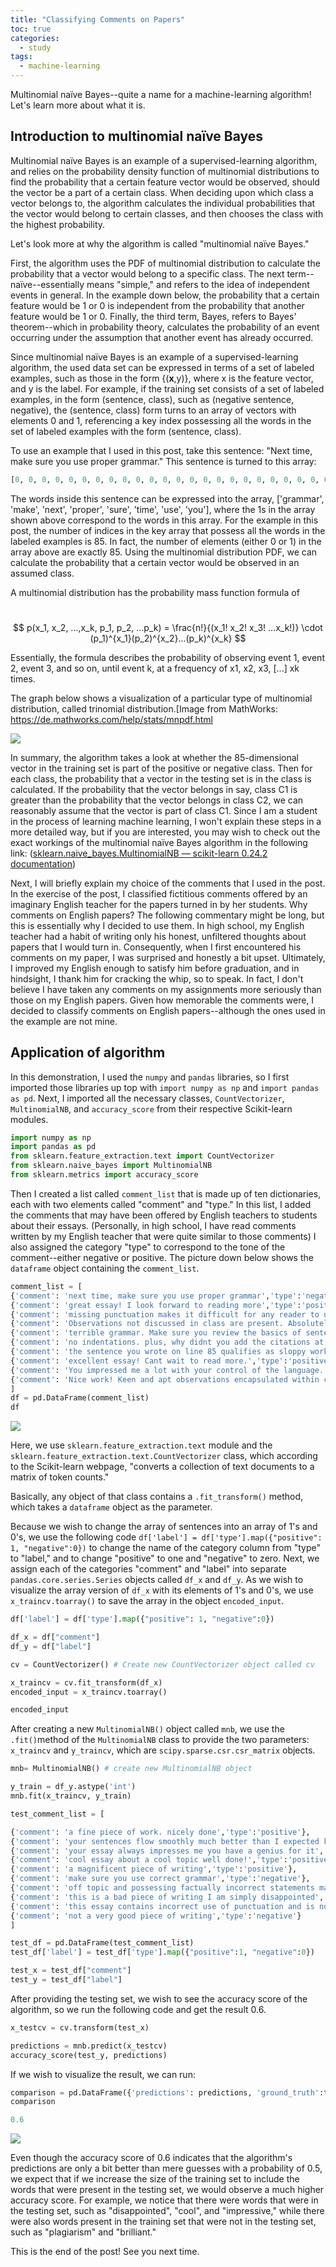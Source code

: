 ```yaml
---
title: "Classifying Comments on Papers"
toc: true
categories:
  - study
tags: 
  - machine-learning
---
```




Multinomial naïve Bayes--quite a name for a machine-learning algorithm! Let's learn more about what it is.

## Introduction to multinomial naïve Bayes


Multinomial naïve Bayes is an example of a supervised-learning algorithm, and relies on the probability density function of multinomial distributions to find the probability that a certain feature vector would be observed, should the vector be a part of a certain class. When deciding upon which class a vector belongs to, the algorithm calculates the individual probabilities that the vector would belong to certain classes, and then chooses the class with the highest probability. 

Let's look more at why the algorithm is called "multinomial naïve Bayes."

First, the algorithm uses the PDF of multinomial distribution to calculate the probability that a vector would belong to a specific class. The next term--naïve--essentially means "simple," and refers to the idea of independent events in general. In the example down below, the probability that a certain feature would be 1 or 0 is independent from the probability that another feature would be 1 or 0. Finally, the third term, Bayes, refers to Bayes' theorem--which in probability theory, calculates the probability of an event occurring under the assumption that another event has already occurred. 

Since multinomial naïve Bayes is an example of a supervised-learning algorithm, the used data set can be expressed in terms of a set of labeled examples, such as those in the form {(**x**,y)}, where x is the feature vector, and y is the label. For example, if the training set consists of a set of labeled examples, in the form (sentence, class), such as (negative sentence, negative), the (sentence, class) form turns to an array of vectors with elements 0 and 1, referencing a key index possessing all the words in the set of labeled examples with the form (sentence, class). 

To use an example that I used in this post, take this sentence:  "Next time, make sure you use proper grammar." This sentence is turned to this array: 



```python
[0, 0, 0, 0, 0, 0, 0, 0, 0, 0, 0, 0, 0, 0, 0, 0, 0, 0, 0, 0, 0, 0, 0, 0, 0, 0, 0, 1, 0, 0, 0, 0, 0, 0, 0, 0, 0, 0, 0, 1, 0, 0, 0, 0, 1, 0, 0, 0, 0, 0, 0, 0, 0, 0, 0, 0, 1, 0, 0, 0, 0, 0, 0, 0, 0, 0, 0, 0, 1, 0, 0, 0, 0, 1, 0, 0, 0, 1, 0, 0, 0, 0, 0, 0, 0, 1, 0]
```



The words inside this sentence can be expressed into the array,  ['grammar', 'make', 'next', 'proper', 'sure', 'time', 'use', 'you'], where the 1s in the array shown above correspond to the words in this array. For the example in this post, the number of indices in the key array that possess all the words in the labeled examples is 85. In fact, the number of elements (either 0 or 1) in the array above are exactly 85. Using the multinomial distribution PDF, we can calculate the probability that a certain vector would be observed in an assumed class. 

<script type="text/javascript" async src="https://cdn.mathjax.org/mathjax/latest/MathJax.js?config=TeX-MML-AM_CHTML"> </script> 

A multinomial distribution has the probability mass function formula of	

​										 
$$
p(x_1, x_2, ...,x_k, p_1, p_2, ...p_k) = \frac{n!}{(x_1! x_2! x_3! ...x_k!)} \cdot (p_1)^{x_1}(p_2)^{x_2}...(p_k)^{x_k}
$$


Essentially, the formula describes the probability of observing event 1, event 2, event 3, and so on, until event k, at a frequency of x1, x2, x3, [...] xk times. 

The graph below shows a visualization of a particular type of multinomial distribution, called trinomial distribution.[Image from MathWorks: https://de.mathworks.com/help/stats/mnpdf.html

<img src="/assets/images/1.png">




In summary, the algorithm takes a look at whether the 85-dimensional vector in the training set is part of the positive or negative class.  Then for each class, the probability that a vector in the testing set is in the class is calculated. If the probability that the vector belongs in say, class C1 is greater than the probability that the vector belongs in class C2, we can reasonably assume that the vector is part of class C1. Since I am a student in the process of learning machine learning, I won't explain these steps in a more detailed way, but if you are interested, you may wish to check out the exact workings of the multinomial naïve Bayes algorithm in the following link: ([sklearn.naive_bayes.MultinomialNB — scikit-learn 0.24.2 documentation](https://scikit-learn.org/stable/modules/generated/sklearn.naive_bayes.MultinomialNB.html)) 


Next, I will briefly explain my choice of the comments that I used in the post. In the exercise of the post, I classified fictitious comments offered by an imaginary English teacher for the papers turned in by her students. Why comments on English papers? The following commentary might be long, but this is essentially why I decided to use them. In high school, my English teacher had a habit of writing only his honest, unfiltered thoughts about papers that I would turn in. Consequently, when I first encountered his comments on my paper, I was surprised and honestly a bit upset. Ultimately, I improved my English enough to satisfy him before graduation, and in hindsight, I thank him for cracking the whip, so to speak. In fact, I don't believe I have taken any comments on my assignments more seriously than those on my English papers. Given how memorable the comments were, I decided to classify comments on English papers--although the ones used in the example are not mine. 



## Application of algorithm  



In this demonstration, I used the `numpy`  and `pandas` libraries, so I first imported those libraries up top with `import numpy as np` and `import pandas as pd`. Next, I imported all the necessary classes, `CountVectorizer`, `MultinomialNB`, and `accuracy_score` from their respective Scikit-learn modules. 



```python
import numpy as np
import pandas as pd
from sklearn.feature_extraction.text import CountVectorizer
from sklearn.naive_bayes import MultinomialNB
from sklearn.metrics import accuracy_score
```



Then I created a list called `comment_list` that is made up of ten dictionaries, each with two elements called "comment" and "type." In this list, I added the comments that may have been offered by English teachers to students about their essays. (Personally, in high school, I have read comments written by my English teacher that were quite similar to those comments) I also assigned the category "type" to correspond to the tone of the comment--either negative or positive.  The picture down below shows the `dataframe` object containing the `comment_list`. 

```python
comment_list = [
{'comment': 'next time, make sure you use proper grammar','type':'negative'},
{'comment': 'great essay! I look forward to reading more','type':'positive'},
{'comment': 'missing punctuation makes it difficult for any reader to understand your essay','type':'negative'},
{'comment': 'Observations not discussed in class are present. Absolutely brilliant. This shows me your own unique thinking','type':'positive'},
{'comment': 'terrible grammar. Make sure you review the basics of sentence structuring','type':'negative'},
{'comment': 'no indentations. plus, why didnt you add the citations at the end?','type':'negative'},
{'comment': 'the sentence you wrote on line 85 qualifies as sloppy work. almost constitutes plagiarism','type':'negative'},
{'comment': 'excellent essay! Cant wait to read more.','type':'positive'},
{'comment': 'You impressed me a lot with your control of the language. Keep working!','type':'positive'},
{'comment': 'Nice work! Keen and apt observations encapsulated within concise, pithy sentences.','type':'positive'}    
]
df = pd.DataFrame(comment_list)
df
```



<img src="/assets/images/2.PNG">



Here, we use `sklearn.feature_extraction.text` module and the `sklearn.feature_extraction.text.CountVectorizer` class, which according to the Scikit-learn webpage, "converts a collection of text documents to a matrix of token counts." 

Basically, any object of that class contains a `.fit_transform()` method, which takes a `dataframe` object as the parameter.  

Because we wish to change the array of sentences into an array of 1's and 0's, we use the following code `df['label'] = df['type'].map({"positive": 1, "negative":0})` to change the name of the category column from "type" to "label," and to change "positive" to one and "negative" to zero. Next, we assign each of the categories "comment" and "label" into separate `pandas.core.series.Series` objects called `df_x` and `df_y`. As we wish to visualize the array version of `df_x` with its elements of 1's and 0's, we use `x_traincv.toarray()` to save the array in the object `encoded_input`. 



```python
df['label'] = df['type'].map({"positive": 1, "negative":0})

df_x = df["comment"]
df_y = df["label"]

cv = CountVectorizer() # Create new CountVectorizer object called cv

x_traincv = cv.fit_transform(df_x)
encoded_input = x_traincv.toarray()

encoded_input 
```





After creating a new `MultinomialNB()` object called `mnb`, we use the `.fit()`method of the `MultinomialNB` class to provide the two parameters: `x_traincv` and `y_traincv`, which are `scipy.sparse.csr.csr_matrix` objects. 





```python
mnb= MultinomialNB() # create new MultinomialNB object

y_train = df_y.astype('int') 
mnb.fit(x_traincv, y_train)

```

```python
test_comment_list = [ 

{'comment': 'a fine piece of work. nicely done','type':'positive'},
{'comment': 'your sentences flow smoothly much better than I expected keep going!','type':'positive'},
{'comment': 'your essay always impresses me you have a genius for it', 'type':'positive'},
{'comment': 'cool essay about a cool topic well done!','type':'positive'},
{'comment': 'a magnificent piece of writing','type':'positive'},
{'comment': 'make sure you use correct grammar','type':'negative'},
{'comment': 'off topic and possessing factually incorrect statements make sure you double check your essay','type':'negative'},
{'comment': 'this is a bad piece of writing I am simply disappointed','type':'negative'},
{'comment': 'this essay contains incorrect use of punctuation and is not well written','type':'negative'},
{'comment': 'not a very good piece of writing','type':'negative'}   
]

test_df = pd.DataFrame(test_comment_list)
test_df['label'] = test_df['type'].map({"positive":1, "negative":0})

test_x = test_df["comment"]
test_y = test_df["label"]
```



After providing the testing set, we wish to see the accuracy score of the algorithm, so we run the following code and get the result 0.6. 



```python
x_testcv = cv.transform(test_x)

predictions = mnb.predict(x_testcv)
accuracy_score(test_y, predictions)

```



If we wish to visualize the result, we can run: 

```python
comparison = pd.DataFrame({'predictions': predictions, 'ground_truth':test_y.values.ravel()})
comparison
```

```python
0.6
```

<img src="/assets/images/3.PNG">



Even though the accuracy score of 0.6 indicates that the algorithm's predictions are only a bit better than mere guesses with a probability of 0.5, we expect that if we increase the size of the training set to include the words that were present in the testing set, we would observe a much higher accuracy score. For example, we notice that there were words that were in the testing set, such as "disappointed", "cool", and "impressive," while there were also words present in the training set that were not in the testing set, such as "plagiarism" and "brilliant."

This is the end of the post! See you next time. 